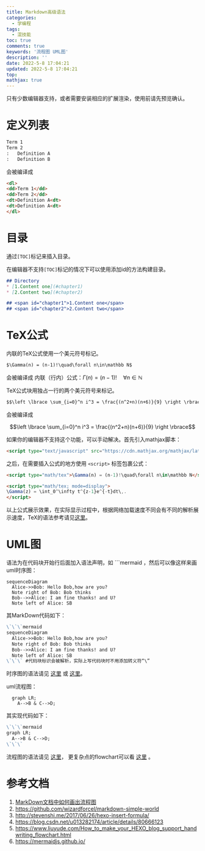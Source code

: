 ```yaml
---
title: Markdown高级语法
categories:
  - 学编程
tags:
  - 混技能
toc: true
comments: true
keywords: '流程图 UML图'
description: ''
date: 2022-5-8 17:04:21
updated: 2022-5-8 17:04:21
top:
mathjax: true
---
```


只有少数编辑器支持，或者需要安装相应的扩展渲染，使用前请先预览确认。
<!--more-->

# 定义列表

```MarkDown
Term 1
Term 2
:   Definition A
:   Definition B
```

会被编译成

```HTML
<dl>
<dd>Term 1</dd>
<dd>Term 2</dd>
<dt>Definition A<dt>
<dt>Definition A<dt>
</dl>
```

# 目录

通过`[TOC]`标记来插入目录。

在编辑器不支持`[TOC]`标记的情况下可以使用添加id的方法构建目录。

```MarkDown
## Directory
* [1.Content one](#chapter1)
* [2.Content two](#chapter2)

## <span id="chapter1">1.Content one</span>
## <span id="chapter2">2.Content two</span>
```


# TeX公式

内联的TeX公式使用一个美元符号标记。

```MarkDown
$\Gamma(n) = (n-1)!\quad\forall n\in\mathbb N$
```

会被编译成
内联（行内）公式：$\Gamma(n) = (n-1)!\quad\forall n\in\mathbb N$

TeX公式块用独占一行的两个美元符号来标记。

```MarkDown
$$\left \lbrace \sum_{i=0}^n i^3 = \frac{(n^2+n)(n+6)}{9} \right \rbrace$$
```

会被编译成

$$\left \lbrace \sum_{i=0}^n i^3 = \frac{(n^2+n)(n+6)}{9} \right \rbrace$$

如果你的编辑器不支持这个功能，可以手动解决。首先引入mathjax脚本：

```HTML
<script type="text/javascript" src="https://cdn.mathjax.org/mathjax/latest/MathJax.js?config=TeX-AMS_HTML"></script>
```

之后，在需要插入公式的地方使用 `<script>` 标签包裹公式：

```MarkDown
<script type="math/tex">\Gamma(n) = (n-1)!\quad\forall n\in\mathbb N</script>

<script type="math/tex; mode=display">
\Gamma(z) = \int_0^\infty t^{z-1}e^{-t}dt\,.
</script>
```

以上公式展示效果，在实际显示过程中，根据网络加载速度不同会有不同的解析展示速度，TeX的语法参考请见[这里](http://meta.math.stackexchange.com/questions/5020/mathjax-basic-tutorial-and-quick-reference)。

# UML图
语法为在代码块开始行后面加入语法声明，如 \`\`\`mermaid ，然后可以像这样来画uml时序图：

```mermaid
sequenceDiagram
  Alice->>Bob: Hello Bob,how are you?
  Note right of Bob: Bob thinks
  Bob-->>Alice: I am fine thanks! and U?
  Note left of Alice: SB
```

其MarkDown代码如下：
```MarkDown
\`\`\`mermaid
sequenceDiagram
  Alice->>Bob: Hello Bob,how are you?
  Note right of Bob: Bob thinks
  Bob-->>Alice: I am fine thanks! and U?
  Note left of Alice: SB
\`\`\` #代码块标识会被解析，实际上写代码块时不用添加转义符“\”
```

时序图的语法请见 [这里](https://mermaidjs.github.io/sequenceDiagram.html) 或 [这里](http://bramp.github.io/js-sequence-diagrams/)。


uml流程图：

```mermaid
  graph LR;
    A-->B & C-->D;
```

其实现代码如下：
```MarkDown
\`\`\`mermaid
graph LR;
  A-->B & C-->D;
\`\`\`
```

流程图的语法请见 [这里](https://mermaidjs.github.io/flowchart.html)， 更复杂点的flowchart可以看 [这里](http://adrai.github.io/flowchart.js/) 。

# 参考文档
1. [MarkDown文档中如何画出流程图](/how-to-draw-flowchart-with-markdown.html)
2. https://github.com/wizardforcel/markdown-simple-world
3. http://stevenshi.me/2017/06/26/hexo-insert-formula/
4. https://blog.csdn.net/u013282174/article/details/80666123
5. https://www.liuyude.com/How_to_make_your_HEXO_blog_support_handwriting_flowchart.html
6. https://mermaidjs.github.io/



<script type="text/javascript" async
  src="https://unpkg.com/mermaid@9.1.1/dist/mermaid.min.js">
</script>
